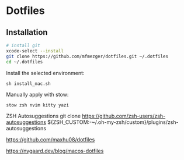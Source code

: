 # Dotfiles

## Installation

```bash
# install git
xcode-select --install
git clone https://github.com/mfmezger/dotfiles.git ~/.dotfiles
cd ~/.dotfiles
```

Install the selected environment:
```
sh install_mac.sh
```



Manually apply with stow:

```
stow zsh nvim kitty yazi
```



ZSH Autosuggestions
git clone https://github.com/zsh-users/zsh-autosuggestions ${ZSH_CUSTOM:-~/.oh-my-zsh/custom}/plugins/zsh-autosuggestions


https://github.com/maxhu08/dotfiles

https://nygaard.dev/blog/macos-dotfiles
